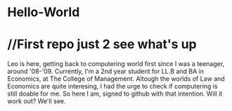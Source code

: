 # Hello-World
//First repo just 2 see what's up
=================================
Leo is here, getting back to computering world first since I was a teenager, around '08-'09.
Currently, I'm a 2nd year student for LL.B and BA in Economics, at The College of Management.
Altough the worlds of Law and Economics are quite interesing, I had the urge to check if computering is still doable for me. So here I am, signed to github with that intention.
Will it work out? We'll see. 

